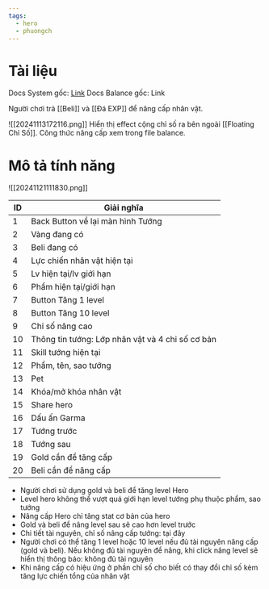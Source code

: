 ```yaml
---
tags:
  - hero
  - phuongch
---
```

# Tài liệu
Docs System gốc: [Link](https://docs.google.com/document/d/1wlvTjTjFGrWAXP58uLNVYNXBmGWdg5ZbabtjGteLXeE/edit?tab=t.0)
Docs Balance gốc: Link

Người chơi trả [[Beli]] và [[Đá EXP]] để nâng cấp nhân vật.

![[20241113172116.png]]
Hiển thị effect cộng chỉ số ra bên ngoài [[Floating Chỉ Số]].
Công thức nâng cấp xem trong file balance.

# Mô tả tính năng
![[20241121111830.png]]

| ID  | Giải nghĩa                                       |
| --- | ------------------------------------------------ |
| 1   | Back Button về lại màn hình Tướng                |
| 2   | Vàng đang có                                     |
| 3   | Beli đang có                                     |
| 4   | Lực chiến nhân vật hiện tại                      |
| 5   | Lv hiện tại/lv giới hạn                          |
| 6   | Phẩm hiện tại/giới hạn                           |
| 7   | Button Tăng 1 level                              |
| 8   | Button Tăng 10 level                             |
| 9   | Chỉ số nâng cao                                  |
| 10  | Thông tin tướng: Lớp nhân vật và 4 chỉ số cơ bản |
| 11  | Skill tướng hiện tại                             |
| 12  | Phẩm, tên, sao tướng                             |
| 13  | Pet                                              |
| 14  | Khóa/mở khóa nhân vật                            |
| 15  | Share hero                                       |
| 16  | Dấu ấn Garma                                     |
| 17  | Tướng trước                                      |
| 18  | Tướng sau                                        |
| 19  | Gold cần để tăng cấp                             |
| 20  | Beli cần để nâng cấp                             |

- Người chơi sử dụng gold và beli để tăng level Hero
- Level hero không thể vượt quá giới hạn level tướng phụ thuộc phẩm, sao tướng
- Nâng cấp Hero chỉ tăng stat cơ bản của hero
- Gold và beli để nâng level sau sẽ cao hơn level trước
- Chi tiết tài nguyên, chỉ số nâng cấp tướng: tại đây
- Người chơi có thể tăng 1 level hoặc 10 level nếu đủ tài nguyên nâng cấp (gold và beli). Nếu không đủ tài nguyên để nâng, khi click nâng level sẽ hiển thị thông báo: không đủ tài nguyên
- Khi nâng cấp có hiệu ứng ở phần chỉ số cho biết có thay đổi chỉ số kèm tăng lực chiến tổng của nhân vật